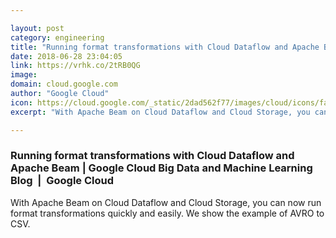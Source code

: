 ```yaml
---

layout: post
category: engineering
title: "Running format transformations with Cloud Dataflow and Apache Beam"
date: 2018-06-28 23:04:05
link: https://vrhk.co/2tRB0QG
image: 
domain: cloud.google.com
author: "Google Cloud"
icon: https://cloud.google.com/_static/2dad562f77/images/cloud/icons/favicons/onecloud/apple-icon.png
excerpt: "With Apache Beam on Cloud Dataflow and Cloud Storage, you can now run format transformations quickly and easily. We show the example of AVRO to CSV."

---
```


### Running format transformations with Cloud Dataflow and Apache Beam | Google Cloud Big Data and Machine Learning Blog  |  Google Cloud

With Apache Beam on Cloud Dataflow and Cloud Storage, you can now run format transformations quickly and easily. We show the example of AVRO to CSV.